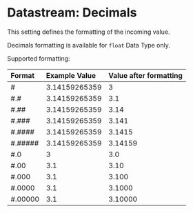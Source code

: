 # Datastream: Decimals

This setting defines the formatting of the incoming value.

Decimals formatting is available for `float` Data Type only.

Supported formatting:

| Format | Example Value | Value after formatting |
| :--- | :--- | :--- |
| \# | 3.14159265359 | 3 |
| \#.\# | 3.14159265359 | 3.1 |
| \#.\#\# | 3.14159265359 | 3.14 |
| \#.\#\#\# | 3.14159265359 | 3.141 |
| \#.\#\#\#\# | 3.14159265359 | 3.1415 |
| \#.\#\#\#\#\# | 3.14159265359 | 3.14159 |
| \#.0 | 3 | 3.0 |
| \#.00 | 3.1 | 3.10 |
| \#.000 | 3.1 | 3.100 |
| \#.0000 | 3.1 | 3.1000 |
| \#.00000 | 3.1 | 3.10000 |

